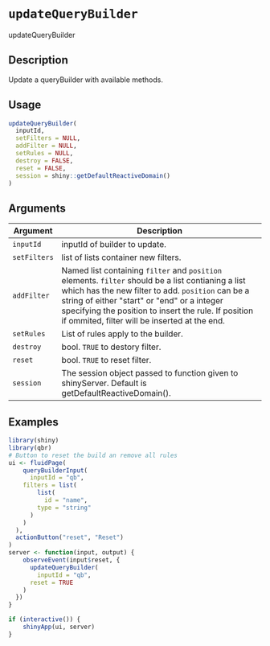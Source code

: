 # `updateQueryBuilder`

updateQueryBuilder

## Description

Update a queryBuilder with available methods.

## Usage

```r
updateQueryBuilder(
  inputId,
  setFilters = NULL,
  addFilter = NULL,
  setRules = NULL,
  destroy = FALSE,
  reset = FALSE,
  session = shiny::getDefaultReactiveDomain()
)
```

## Arguments

| Argument     | Description                                                                                                                                                                                                                                                                                                     |
| ------------ | --------------------------------------------------------------------------------------------------------------------------------------------------------------------------------------------------------------------------------------------------------------------------------------------------------------- |
| `inputId`    | inputId of builder to update.                                                                                                                                                                                                                                                                                   |
| `setFilters` | list of lists container new filters.                                                                                                                                                                                                                                                                            |
| `addFilter`  | Named list containing `filter` and `position` elements. `filter` should be a list contianing a list which has the new filter to add. `position` can be a string of either "start" or "end" or a integer specifying the position to insert the rule. If position if ommited, filter will be inserted at the end. |
| `setRules`   | List of rules apply to the builder.                                                                                                                                                                                                                                                                             |
| `destroy`    | bool. `TRUE` to destory filter.                                                                                                                                                                                                                                                                                 |
| `reset`      | bool. `TRUE` to reset filter.                                                                                                                                                                                                                                                                                   |
| `session`    | The session object passed to function given to shinyServer. Default is getDefaultReactiveDomain().                                                                                                                                                                                                              |

## Examples

```r
library(shiny)
library(qbr)
# Button to reset the build an remove all rules
ui <- fluidPage(
    queryBuilderInput(
      inputId = "qb",
    filters = list(
        list(
          id = "name",
        type = "string"
      )
    )
  ),
  actionButton("reset", "Reset")
)
server <- function(input, output) {
    observeEvent(input$reset, {
      updateQueryBuilder(
        inputId = "qb",
      reset = TRUE
    )
  })
}

if (interactive()) {
    shinyApp(ui, server)
}
```
